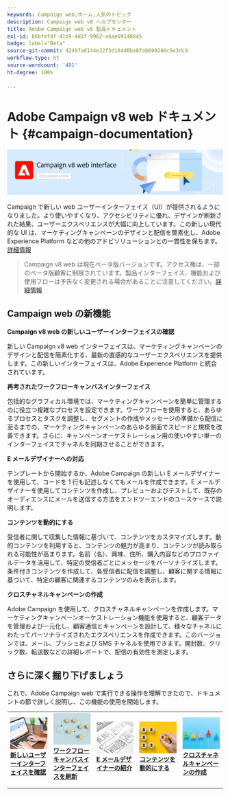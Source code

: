 ```yaml
---
keywords: Campaign web;ホーム;人気のトピック
description: Campaign web v8 ヘルプセンター
title: Adobe Campaign web v8 製品ドキュメント
exl-id: 86bfefdf-41b9-4d3f-9962-a6ae69140845
badge: label="Beta"
source-git-commit: d2497ad144e32f5d164d6be87ab690280c5e3dc9
workflow-type: ht
source-wordcount: '481'
ht-degree: 100%

---
```


# Adobe Campaign v8 web ドキュメント {#campaign-documentation}

![](assets/do-not-localize/banner-documentationv8.png)

Campaign で新しい web ユーザーインターフェイス（UI）が提供されるようになりました。より使いやすくなり、アクセシビリティに優れ、デザインが刷新された結果、ユーザーエクスペリエンスが大幅に向上しています。この新しい現代的な UI は、マーケティングキャンペーンのデザインと配信を簡素化し、Adobe Experience Platform などの他のアドビソリューションとの一貫性を保ちます。[詳細情報](get-started/get-started.md)

>Campaign v8 web は現在ベータ版バージョンです。アクセス権は、一部のベータ版顧客に制限されています。製品インターフェイス、機能および使用フローは予告なく変更される場合があることに注意してください。[詳細情報](rn/whats-new.md)

## Campaign web の新機能

**Campaign v8 web の新しいユーザーインターフェイスの確認**

新しい Campaign v8 web インターフェイスは、マーケティングキャンペーンのデザインと配信を簡素化する、最新の直感的なユーザーエクスペリエンスを提供します。この新しいインターフェイスは、Adobe Experience Platform と統合されています。

**再考されたワークフローキャンバスインターフェイス**

包括的なグラフィカル環境では、マーケティングキャンペーンを簡単に管理するのに役立つ複雑なプロセスを設定できます。ワークフローを使用すると、あらゆるプロセスとタスクを調整し、セグメントの作成やメッセージの準備から配信に至るまでの、マーケティングキャンペーンのあらゆる側面でスピードと規模を改善できます。さらに、キャンペーンオーケストレーション用の使いやすい単一のインターフェイスでチャネルを同期させることができます。

**E メールデザイナーへの対応**

テンプレートから開始するか、Adobe Campaign の新しい E メールデザイナーを使用して、コードを 1 行も記述しなくてもメールを作成できます。E メールデザイナーを使用してコンテンツを作成し、プレビューおよびテストして、既存のオーディエンスにメールを送信する方法をエンドツーエンドのユースケースで説明します。

**コンテンツを動的にする**

受信者に関して収集した情報に基づいて、コンテンツをカスタマイズします。動的コンテンツを利用すると、コンテンツの魅力が高まり、コンテンツが読み取られる可能性が高まります。名前（名）、興味、住所、購入内容などのプロファイルデータを活用して、特定の受信者ごとにメッセージをパーソナライズします。条件付きコンテンツを作成して、各受信者に配信を調整し、顧客に関する情報に基づいて、特定の顧客に関連するコンテンツのみを表示します。

**クロスチャネルキャンペーンの作成**

Adobe Campaign を使用して、クロスチャネルキャンペーンを作成します。マーケティングキャンペーンオーケストレーション機能を使用すると、顧客データを管理および一元化し、顧客通信とキャンペーンを設計して、様々なチャネルにわたってパーソナライズされたエクスペリエンスを作成できます。このバージョンでは、メール、プッシュおよび SMS チャネルを使用できます。開封数、クリック数、転送数などの詳細レポートで、配信の有効性を測定します。

## さらに深く掘り下げましょう

これで、Adobe Campaign web で実行できる操作を理解できたので、ドキュメントの節で詳しく説明し、この機能の使用を開始します。

<table style="table-layout:fixed"><tr style="border: 0;">
<td>
<a href="get-started/user-interface.md">
<img alt="新しい UI" src="assets/do-not-localize/menu-ui.jpeg">
</a>
<div><a href="get-started/user-interface.md"><strong>新しいユーザーインターフェイスを確認</strong>
</div>
<p>
</td>
<td>
<a href="workflows/gs-workflows.md">
<img alt="検証" src="assets/do-not-localize/menu-workflows.jpeg">
</a>
<div>
<a href="workflows/gs-workflows.md"><strong>ワークフローキャンバスインターフェイスを刷新</strong></a>
</div>
<p>
</td>
<td>
<a href="content/get-started-email-designer.md">
<img alt="低頻度" src="assets/do-not-localize/menu-design.jpg">
</a>
<div>
<a href="content/get-started-email-designer.md"><strong>E メールデザイナーの紹介</strong></a>
</div>
<p></td>
<td>
<a href="personalization/gs-personalization.md">
<img alt="オーディエンス" src="assets/do-not-localize/menu-dynamic.jpg">
</a>
<div>
<a href="personalization/gs-personalization.md"><strong>コンテンツを動的にする</strong></a>
</div>
<p>
</td>
<td>
<a href="campaigns/gs-campaigns.md">
<img alt="検証" src="assets/do-not-localize/menu-campaign.jpeg">
</a>
<div>
<a href="campaigns/gs-campaigns.md"><strong>クロスチャネルキャンペーンの作成</strong></a>
</div>
<p>
</td>
</tr></table>

<!--
<table style="table-layout:fixed">
<tr style="border: 0;"><td width="30%"><a href="get-started/user-interface.md">
<img alt="new UI" src="assets/do-not-localize/menu-ui.jpeg" width="150px">
</a></td><td>Discover Campaign Web new user interface, latest improvements, key capabilities. Learn how to use them to build cross-channel campaigns for your audiences. With its user-friendly features, Campaign helps you streamline personalized cross-channel campaign creation process, drive results, and gain a competitive edge.</td></tr>
<tr style="border: 0;"><td width="30%"><a href="get-started/user-interface.md">
<img alt="new UI" src="assets/do-not-localize/menu-workflows.jpeg" width="150px">
</a></td><td>Our comprehensive graphical canvas makes it easy for you to design processes such as segmentation, campaign execution, and more. With this advanced tool at your fingertips, you can streamline your workflow and elevate your campaigns.</td></tr>
<tr style="border: 0;"><td width="30%"><a href="get-started/user-interface.md">
<img alt="new UI" src="assets/do-not-localize/menu-design.jpg" width="150px">
</a></td><td>Start from a template, or use Adobe Campaign's new Email Designer to create emails without having to write a single line of code. Learn how to use the Email Designer to create your content, preview and test it, and send an email to an existing audience in an end-to-end use case.</td></tr>
<tr style="border: 0;"><td width="30%"><a href="get-started/user-interface.md">
<img alt="new UI" src="assets/do-not-localize/menu-dynamic.jpg" width="150px">
</a></td><td>Create conditional content to define dynamic personalization based on the recipient's profile, automatically replacing text blocks and images when certain conditions are met. This feature can take your campaigns to new heights and deliver highly targeted, personalized experiences to your audience</td></tr>
<tr style="border: 0;"><td width="30%"><a href="get-started/user-interface.md">
<img alt="new UI" src="assets/do-not-localize/menu-campaign.jpeg" width="150px">
</a></td><td>Adobe Campaign capabilities help you manage centralized customer data, design customer communications and campaigns, and create personalized experiences across different channels: Email, Push and SMS.</td></tr>
</table>
-->









